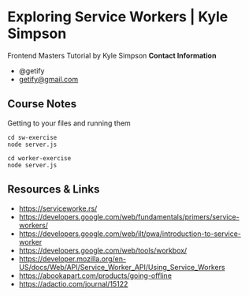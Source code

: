 # Exploring Service Workers | Kyle Simpson
Frontend Masters Tutorial by Kyle Simpson
**Contact Information**
- @getify
- getify@gmail.com

## Course Notes

Getting to your files and running them
```
cd sw-exercise
node server.js

cd worker-exercise
node server.js
```














## Resources & Links
- https://serviceworke.rs/
- https://developers.google.com/web/fundamentals/primers/service-workers/
- https://developers.google.com/web/ilt/pwa/introduction-to-service-worker
- https://developers.google.com/web/tools/workbox/
- https://developer.mozilla.org/en-US/docs/Web/API/Service_Worker_API/Using_Service_Workers
- https://abookapart.com/products/going-offline
- https://adactio.com/journal/15122
